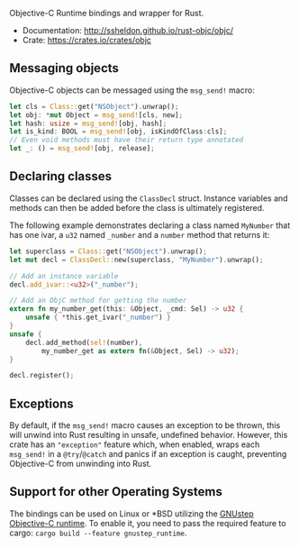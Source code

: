 Objective-C Runtime bindings and wrapper for Rust.

* Documentation: http://ssheldon.github.io/rust-objc/objc/
* Crate: https://crates.io/crates/objc

## Messaging objects

Objective-C objects can be messaged using the `msg_send!` macro:

``` rust
let cls = Class::get("NSObject").unwrap();
let obj: *mut Object = msg_send![cls, new];
let hash: usize = msg_send![obj, hash];
let is_kind: BOOL = msg_send![obj, isKindOfClass:cls];
// Even void methods must have their return type annotated
let _: () = msg_send![obj, release];
```

## Declaring classes

Classes can be declared using the `ClassDecl` struct. Instance variables and
methods can then be added before the class is ultimately registered.

The following example demonstrates declaring a class named `MyNumber` that has
one ivar, a `u32` named `_number` and a `number` method that returns it:

``` rust
let superclass = Class::get("NSObject").unwrap();
let mut decl = ClassDecl::new(superclass, "MyNumber").unwrap();

// Add an instance variable
decl.add_ivar::<u32>("_number");

// Add an ObjC method for getting the number
extern fn my_number_get(this: &Object, _cmd: Sel) -> u32 {
    unsafe { *this.get_ivar("_number") }
}
unsafe {
    decl.add_method(sel!(number),
        my_number_get as extern fn(&Object, Sel) -> u32);
}

decl.register();
```

## Exceptions

By default, if the `msg_send!` macro causes an exception to be thrown, this
will unwind into Rust resulting in unsafe, undefined behavior.
However, this crate has an `"exception"` feature which, when enabled, wraps
each `msg_send!` in a `@try`/`@catch` and panics if an exception is caught,
preventing Objective-C from unwinding into Rust.

## Support for other Operating Systems

The bindings can be used on Linux or *BSD utilizing the
[GNUstep Objective-C runtime](https://www.github.com/davidchisnall/libobjc2).
To enable it, you need to pass the required feature to cargo:
`cargo build --feature gnustep_runtime`.
